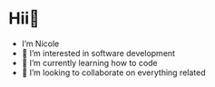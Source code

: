 # Hii👋 
- I’m Nicole
- 👀 I’m interested in software development
- 🌱 I’m currently learning how to code
- 💞️ I’m looking to collaborate on everything related


<!---
Nicolex0/Nicolex0 is a ✨ special ✨ repository because its `README.md` (this file) appears on your GitHub profile.
You can click the Preview link to take a look at your changes.
--->

